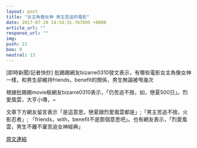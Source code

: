```yaml
---
layout: post
title: "女主角像女神 男生苦追的電影"
date: 2017-07-28 14:54:31.767895 +0800
article_url: ""
response_url: ""
img: 
push: 21
boo: 0
neutral: 13
---
```


[即時新聞/記者快抄] 批踢踢網友bizarre0310發文表示，有哪些電影女主角像女神一樣，和男生卻維持friends，benefit的關係，男生無論被甩幾次

根據批踢踢movie板網友bizarre0310表示，「仍苦追不捨，如，戀夏500日」。烈愛風雲，大亨小傳，~

文章下方網友留言表示「是這意思，戀夏跟烈愛風雲都是」;「男主苦追不捨，火影忍者」; 「friends，with，benefit不是那個意思吧」。也有網友表示，「烈愛風雲，男生不離不棄苦追女神經典」

<a href = "https://www.ptt.cc/bbs/movie/M.1501057152.A.D35.html">原文連結</a>

